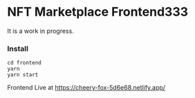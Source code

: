 # NFT Marketplace Frontend333

It is a work in progress.

### Install
```
cd frontend
yarn
yarn start
```


Frontend Live at https://cheery-fox-5d6e68.netlify.app/
